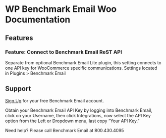 # WP Benchmark Email Woo Documentation

## Features

### Feature: Connect to Benchmark Email ReST API

Separate from optional Benchmark Email Lite plugin, this setting connects to one API key for WooCommerce specific communications.
Settings located in Plugins > Benchmark Email

## Support

[Sign Up](http://www.benchmarkemail.com/Register) for your free Benchmark Email account.

Obtain your Benchmark Email API Key by logging into Benchmark Email, click on your Username, then click Integrations, now select the API Key option from the Left or Dropdown menu, last copy “Your API Key.”

Need help? Please call Benchmark Email at 800.430.4095
